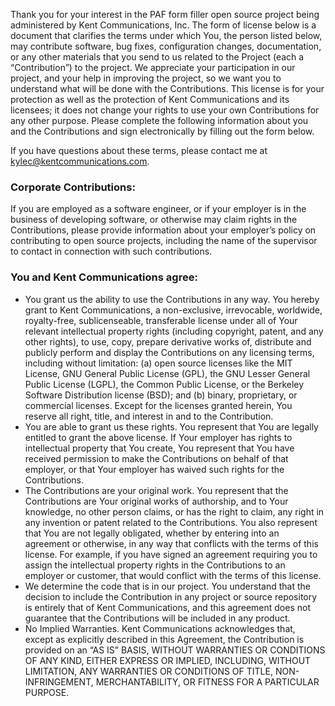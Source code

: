 Thank you for your interest in the PAF form filler open source project being
administered by Kent Communications, Inc. The form of license below is a document that
clarifies the terms under which You, the person listed below, may contribute
software, bug fixes, configuration changes, documentation, or any other
materials that you send to us related to the Project (each a “Contribution”) to
the project. We appreciate your participation in our project, and your help in
improving the project, so we want you to understand what will be done with the
Contributions. This license is for your protection as well as the protection of
Kent Communications and its licensees; it does not change your rights to use your own
Contributions for any other purpose. Please complete the following information
about you and the Contributions and sign electronically by filling out the form
below.

If you have questions about these terms, please contact me at
kylec@kentcommunications.com.

### Corporate Contributions:

If you are employed as a software engineer, or if your
employer is in the business of developing software, or otherwise may claim
rights in the Contributions, please provide information about your employer’s
policy on contributing to open source projects, including the name of the
supervisor to contact in connection with such contributions.

### You and Kent Communications agree:
- You grant us the ability to use the Contributions in any
way. You hereby grant to Kent Communications, a non-exclusive, irrevocable, worldwide,
royalty-free, sublicenseable, transferable license under all of Your relevant
intellectual property rights (including copyright, patent, and any other
rights), to use, copy, prepare derivative works of, distribute and publicly
perform and display the Contributions on any licensing terms, including without
limitation: (a) open source licenses like the MIT License, GNU General Public
License (GPL), the GNU Lesser General Public License (LGPL), the Common Public
License, or the Berkeley Software Distribution license (BSD); and (b) binary,
proprietary, or commercial licenses. Except for the licenses granted herein,
You reserve all right, title, and interest in and to the Contribution.
- You are able to grant us these rights. You represent that You are legally entitled to
grant the above license. If Your employer has rights to intellectual property
that You create, You represent that You have received permission to make the
Contributions on behalf of that employer, or that Your employer has waived such
rights for the Contributions.
- The Contributions are your original work. You
represent that the Contributions are Your original works of authorship, and to
Your knowledge, no other person claims, or has the right to claim, any right in
any invention or patent related to the Contributions. You also represent that
You are not legally obligated, whether by entering into an agreement or
otherwise, in any way that conflicts with the terms of this license. For
example, if you have signed an agreement requiring you to assign the
intellectual property rights in the Contributions to an employer or customer,
that would conflict with the terms of this license.
- We determine the code that
is in our project. You understand that the decision to include the Contribution
in any project or source repository is entirely that of Kent Communications, and this
agreement does not guarantee that the Contributions will be included in any
product.
- No Implied Warranties. Kent Communications acknowledges that, except as explicitly
described in this Agreement, the Contribution is provided on an “AS IS” BASIS,
WITHOUT WARRANTIES OR CONDITIONS OF ANY KIND, EITHER EXPRESS OR IMPLIED,
INCLUDING, WITHOUT LIMITATION, ANY WARRANTIES OR CONDITIONS OF TITLE,
NON-INFRINGEMENT, MERCHANTABILITY, OR FITNESS FOR A PARTICULAR PURPOSE.
